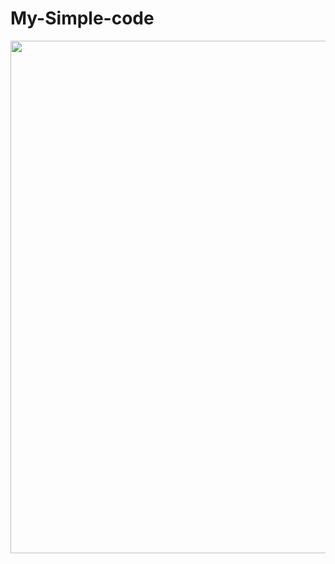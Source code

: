 # My-Simple-code
<p align="center">

<img src="https://a.top4top.io/p_2148p9jug0.jpg" width="860" height="820"/>

</p>
